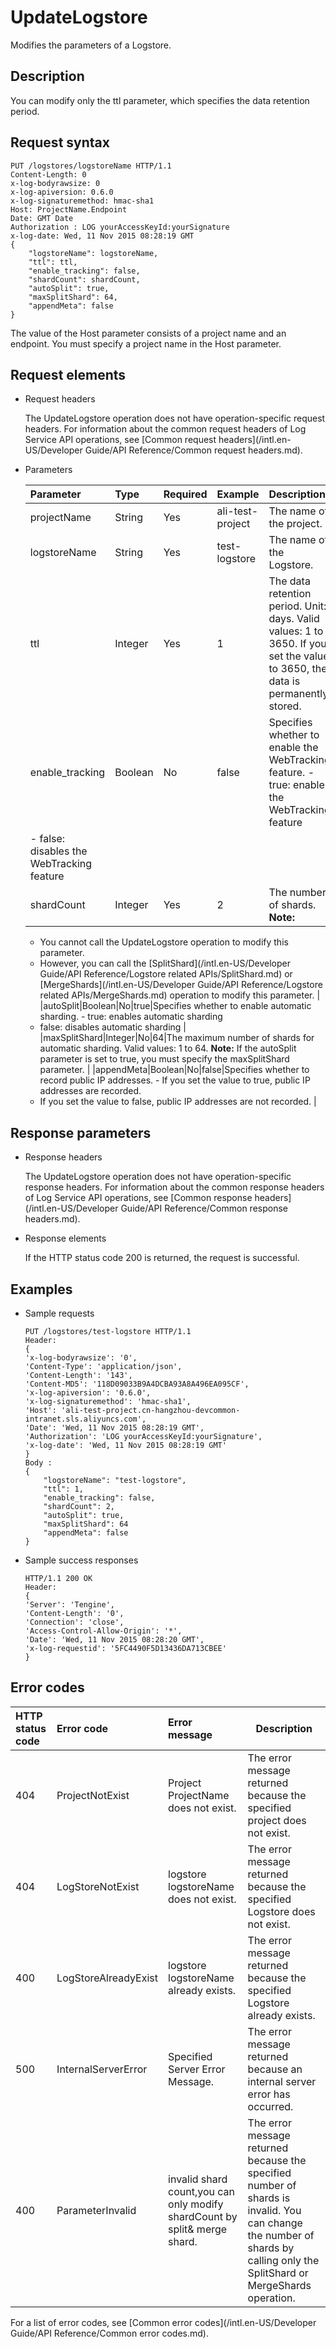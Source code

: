 # UpdateLogstore

Modifies the parameters of a Logstore.

## Description

You can modify only the ttl parameter, which specifies the data retention period.

## Request syntax

```
PUT /logstores/logstoreName HTTP/1.1
Content-Length: 0
x-log-bodyrawsize: 0
x-log-apiversion: 0.6.0
x-log-signaturemethod: hmac-sha1
Host: ProjectName.Endpoint
Date: GMT Date
Authorization : LOG yourAccessKeyId:yourSignature 
x-log-date: Wed, 11 Nov 2015 08:28:19 GMT
{
    "logstoreName": logstoreName,
    "ttl": ttl,
    "enable_tracking": false,
    "shardCount": shardCount,
    "autoSplit": true,
    "maxSplitShard": 64,
    "appendMeta": false
}
```

The value of the Host parameter consists of a project name and an endpoint. You must specify a project name in the Host parameter.

## Request elements

-   Request headers

    The UpdateLogstore operation does not have operation-specific request headers. For information about the common request headers of Log Service API operations, see [Common request headers](/intl.en-US/Developer Guide/API Reference/Common request headers.md).

-   Parameters

    |Parameter|Type|Required|Example|Description|
    |:--------|:---|:-------|-------|:----------|
    |projectName|String|Yes|ali-test-project|The name of the project.|
    |logstoreName|String|Yes|test-logstore|The name of the Logstore.|
    |ttl|Integer|Yes|1|The data retention period. Unit: days. Valid values: 1 to 3650. If you set the value to 3650, the data is permanently stored.|
    |enable\_tracking|Boolean|No|false|Specifies whether to enable the WebTracking feature.     -   true: enables the WebTracking feature
    -   false: disables the WebTracking feature |
    |shardCount|Integer|Yes|2|The number of shards. **Note:**

    -   You cannot call the UpdateLogstore operation to modify this parameter.
    -   However, you can call the [SplitShard](/intl.en-US/Developer Guide/API Reference/Logstore related APIs/SplitShard.md) or [MergeShards](/intl.en-US/Developer Guide/API Reference/Logstore related APIs/MergeShards.md) operation to modify this parameter. |
    |autoSplit|Boolean|No|true|Specifies whether to enable automatic sharding.     -   true: enables automatic sharding
    -   false: disables automatic sharding |
    |maxSplitShard|Integer|No|64|The maximum number of shards for automatic sharding. Valid values: 1 to 64. **Note:** If the autoSplit parameter is set to true, you must specify the maxSplitShard parameter. |
    |appendMeta|Boolean|No|false|Specifies whether to record public IP addresses.     -   If you set the value to true, public IP addresses are recorded.
    -   If you set the value to false, public IP addresses are not recorded. |


## Response parameters

-   Response headers

    The UpdateLogstore operation does not have operation-specific response headers. For information about the common response headers of Log Service API operations, see [Common response headers](/intl.en-US/Developer Guide/API Reference/Common response headers.md).

-   Response elements

    If the HTTP status code 200 is returned, the request is successful.


## Examples

-   Sample requests

    ```
    PUT /logstores/test-logstore HTTP/1.1
    Header:
    {
    'x-log-bodyrawsize': '0',
    'Content-Type': 'application/json',
    'Content-Length': '143',
    'Content-MD5': '118D09033B9A4DCBA93A8A496EA095CF',
    'x-log-apiversion': '0.6.0', 
    'x-log-signaturemethod': 'hmac-sha1',
    'Host': 'ali-test-project.cn-hangzhou-devcommon-intranet.sls.aliyuncs.com',
    'Date': 'Wed, 11 Nov 2015 08:28:19 GMT', 
    'Authorization': 'LOG yourAccessKeyId:yourSignature', 
    'x-log-date': 'Wed, 11 Nov 2015 08:28:19 GMT'
    }
    Body : 
    {
        "logstoreName": "test-logstore",
        "ttl": 1,
        "enable_tracking": false,
        "shardCount": 2,
        "autoSplit": true,
        "maxSplitShard": 64
        "appendMeta": false
    }
    ```

-   Sample success responses

    ```
    HTTP/1.1 200 OK
    Header:
    {
    'Server': 'Tengine',
    'Content-Length': '0', 
    'Connection': 'close', 
    'Access-Control-Allow-Origin': '*', 
    'Date': 'Wed, 11 Nov 2015 08:28:20 GMT', 
    'x-log-requestid': '5FC4490F5D13436DA713CBEE'
    }
    ```


## Error codes

|HTTP status code|Error code|Error message|Description|
|:---------------|:---------|:------------|-----------|
|404|ProjectNotExist|Project ProjectName does not exist.|The error message returned because the specified project does not exist.|
|404|LogStoreNotExist|logstore logstoreName does not exist.|The error message returned because the specified Logstore does not exist.|
|400|LogStoreAlreadyExist|logstore logstoreName already exists.|The error message returned because the specified Logstore already exists.|
|500|InternalServerError|Specified Server Error Message.|The error message returned because an internal server error has occurred.|
|400|ParameterInvalid|invalid shard count,you can only modify shardCount by split& merge shard.|The error message returned because the specified number of shards is invalid. You can change the number of shards by calling only the SplitShard or MergeShards operation.|

For a list of error codes, see [Common error codes](/intl.en-US/Developer Guide/API Reference/Common error codes.md).

